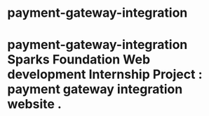 # payment-gateway-integration
# payment-gateway-integration  Sparks Foundation Web development Internship Project : payment gateway integration website . 
